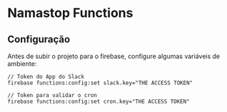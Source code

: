 # Namastop Functions

## Configuração

Antes de subir o projeto para o firebase, configure algumas variáveis de ambiente:

```
// Token do App do Slack
firebase functions:config:set slack.key="THE ACCESS TOKEN"

// Token para validar o cron
firebase functions:config:set cron.key="THE ACCESS TOKEN"
```